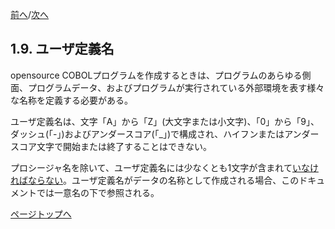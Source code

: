 <!--navi start-->
[前へ](1-8.md)/[次へ](1-10.md)
<!--navi end-->
## 1.9. ユーザ定義名

opensource COBOLプログラムを作成するときは、プログラムのあらゆる側面、プログラムデータ、およびプログラムが実行されている外部環境を表す様々な名称を定義する必要がある。

ユーザ定義名は、文字「A」から「Z」(大文字または小文字)、「0」から「9」、ダッシュ(「-」)およびアンダースコア(「_」)で構成され、ハイフンまたはアンダースコア文字で開始または終了することはできない。

プロシージャ名を除いて、ユーザ定義名には少なくとも1文字が含まれて<u>いなければならない</u>。ユーザ定義名がデータの名称として作成される場合、このドキュメントでは一意名の下で参照される。

[ページトップへ](1-9.md)
